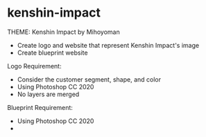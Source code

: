 # kenshin-impact
THEME: Kenshin Impact by Mihoyoman

- Create logo and website that represent Kenshin Impact's image
- Create blueprint website


Logo Requirement:
- Consider the customer segment, shape, and color
- Using Photoshop CC 2020
- No layers are merged

Blueprint Requirement:
- Using Photoshop CC 2020
- 